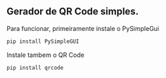 ## Gerador de QR Code simples.

Para funcionar, primeiramente instale o PySimpleGui
```bash
pip install PySimpleGUI
```
Instale tambem o QR Code
```bash
pip install qrcode
```
